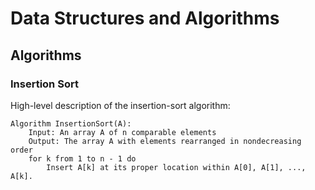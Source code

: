 # Data Structures and Algorithms

## Algorithms

### Insertion Sort

High-level description of the insertion-sort algorithm:

    Algorithm InsertionSort(A):
        Input: An array A of n comparable elements
        Output: The array A with elements rearranged in nondecreasing order
        for k from 1 to n - 1 do
            Insert A[k] at its proper location within A[0], A[1], ..., A[k].

